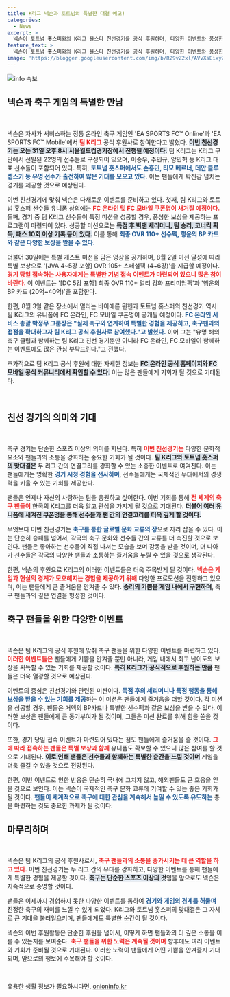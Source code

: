 ```yaml
---
title: K리그 넥슨과 토트넘의 특별한 대결 예고!
categories:
  - News
excerpt: >
  넥슨이 토트넘 홋스퍼와의 K리그 올스타 친선경기를 공식 후원하며, 다양한 이벤트와 풍성한 보상을 예고했습니다. 축구 팬들은 경기 당일 특별한 혜택도 누릴 수 있습니다!
feature_text: >
  넥슨이 토트넘 홋스퍼와의 K리그 올스타 친선경기를 공식 후원하며, 다양한 이벤트와 풍성한 보상을 예고했습니다. 축구 팬들은 경기 당일 특별한 혜택도 누릴 수 있습니다!
image: 'https://blogger.googleusercontent.com/img/b/R29vZ2xl/AVvXsEixyZcFfHzMRdzZMjFBmAUKJYCLCGyLL1o632UiGVXcaFdKo_bkvkuCioo0uUKlGfBVcT3P84aROyZIXSBEx3Aw5nCQ3pTgDom1WDC4m8eifvWiAmWEEVb4x6G_l8C0QH225ldMjyaFvpxGEBGNO37VmDTDMHGhJPq73UglMfDca1-0aw/s1600/blogspot.png'
---
```


<p><img src="https://blogger.googleusercontent.com/img/b/R29vZ2xl/AVvXsEixyZcFfHzMRdzZMjFBmAUKJYCLCGyLL1o632UiGVXcaFdKo_bkvkuCioo0uUKlGfBVcT3P84aROyZIXSBEx3Aw5nCQ3pTgDom1WDC4m8eifvWiAmWEEVb4x6G_l8C0QH225ldMjyaFvpxGEBGNO37VmDTDMHGhJPq73UglMfDca1-0aw/s1600/blogspot.png" alt="info 속보" /></p>

<h2 data-ke-size="size26">넥슨과 축구 게임의 특별한 만남</h2>

<p data-ke-size="size16">&nbsp;</p>

<p>넥슨은 자사가 서비스하는 정통 온라인 축구 게임인 'EA SPORTS FC™ Online'과 'EA SPORTS FC™ Mobile'에서 <b><span style="color: #ee2323;">팀 K리그</span></b> 공식 후원사로 참여한다고 밝혔다. <b><span style="background-color: #21538527;">이번 친선경기는 오는 31일 오후 8시 서울월드컵경기장에서 진행될 예정이다.</span></b> 팀 K리그는 K리그 구단에서 선발된 22명의 선수들로 구성되어 있으며, 이승우, 주민규, 양민혁 등 K리그 대표 선수들이 포함되어 있다. 특히, <b><span style="color: #1a5490;">토트넘 홋스퍼에서도 손흥민, 티모 베르너, 데얀 클루셉스키 등 유명 선수가 출전하여 많은 기대를 모으고 있다.</span></b> 이는 팬들에게 박진감 넘치는 경기를 제공할 것으로 예상된다.</p>

<p>이번 친선경기에 맞춰 넥슨은 다채로운 이벤트를 준비하고 있다. 첫째, 팀 K리그와 토트넘 홋스퍼 선수들 유니폼 상의에는 <b><span style="color: #ee2323;">FC 온라인 및 FC 모바일 쿠폰명이 새겨질 예정이다.</span></b> 둘째, 경기 중 팀 K리그 선수들이 특정 미션을 성공할 경우, 풍성한 보상을 제공하는 프로그램이 마련되어 있다. 성공할 미션으로는 <b><span style="background-color: #21538527;">득점 후 빅맨 세리머니, 팀 승리, 코너킥 획득, 패스 10회 이상 기록 등이 있다.</span></b> 이를 통해 <b><span style="color: #1a5490;">최종 OVR 110+ 선수팩, 행운의 BP 카드와 같은 다양한 보상을 받을 수 있다.</span></b></p>

<p>더불어 30일에는 특별 게스트 미션을 담은 영상을 공개하며, 8월 2일 미션 달성에 따라 특별 보상으로 '[JVA 4~5강 포함] OVR 105+ 스페셜팩 (4~6강)'을 지급할 예정이다. <b><span style="color: #ee2323;">경기 당일 접속하는 사용자에게는 특별한 기념 접속 이벤트가 마련되어 있으니 많은 참여 바란다.</span></b> 이 이벤트는 '[DC 5강 포함] 최종 OVR 110+ 멀티 강화 프리미엄팩'과 '행운의 BP 카드 (20억~40억)'을 포함한다.</p>

<p>한편, 8월 3일 같은 장소에서 열리는 바이에른 뮌헨과 토트넘 홋스퍼의 친선경기 역시 팀 K리그의 유니폼에 FC 온라인, FC 모바일 쿠폰명이 공개될 예정이다. <b><span style="color: #1a5490;">FC 온라인 서비스 총괄 박정무 그룹장은 "실제 축구와 연계하여 특별한 경험을 제공하고, 축구팬과의 접점을 확대하고자 팀 K리그 공식 후원사로 참여했다."고 밝혔다.</span></b> 이어 그는 "유명 해외축구 클럽과 함께하는 팀 K리그 친선 경기뿐만 아니라 FC 온라인, FC 모바일이 함께하는 이벤트에도 많은 관심 부탁드린다."고 전했다.</p>

<p>추가적으로 팀 K리그 공식 후원에 대한 자세한 정보는 <b><span style="background-color: #21538527;">FC 온라인 공식 홈페이지와 FC 모바일 공식 커뮤니티에서 확인할 수 있다.</span></b> 이는 많은 팬들에게 기회가 될 것으로 기대된다.</p>

<p data-ke-size="size16">&nbsp;</p>

<h2 data-ke-size="size26">친선 경기의 의미와 기대</h2>

<p data-ke-size="size16">&nbsp;</p>

<p>축구 경기는 단순한 스포츠 이상의 의미를 지닌다. 특히 <b><span style="color: #ee2323;">이번 친선경기는</span></b> 다양한 문화적 요소와 팬들과의 소통을 강화하는 중요한 기회가 될 것이다. <b><span style="background-color: #21538527;">팀 K리그와 토트넘 홋스퍼의 맞대결은</span></b> 두 리그 간의 연결고리를 강화할 수 있는 소중한 이벤트로 여겨진다. 이는 팬들에게는 명확한 <b><span style="color: #1a5490;">경기 시청 경험을 선사하며</span></b>, 선수들에게는 국제적인 무대에서의 경쟁력을 키울 수 있는 기회를 제공한다.</p>

<p>팬들은 언제나 자신의 사랑하는 팀을 응원하고 싶어한다. 이번 기회를 통해 <b><span style="color: #ee2323;">전 세계의 축구 팬들이</span></b> 한국의 K리그를 더욱 알고 관심을 가지게 될 것으로 기대된다. <b><span style="background-color: #21538527;">더불어 여러 유니폼에 새겨진 쿠폰명을 통해 선수들과 팬 간의 연결고리를 더욱 깊게 할 것이다.</span></b></p>

<p>무엇보다 이번 친선경기는 <b><span style="color: #1a5490;">축구를 통한 글로벌 문화 교류의 장</span></b>으로 자리 잡을 수 있다. 이는 단순히 승패를 넘어서, 각국의 축구 문화와 선수들 간의 교류를 더 촉진할 것으로 보인다. 팬들은 좋아하는 선수들이 직접 나서는 모습을 보며 감동을 받을 것이며, 더 나아가 선수들은 각국의 다양한 팬들과 소통하는 즐거움을 누릴 수 있을 것으로 생각된다.</p>

<p>한편, 넥슨의 후원으로 K리그의 이러한 이벤트들은 더욱 주목받게 될 것이다. <b><span style="color: #ee2323;">넥슨은 게임과 현실의 경계가 모호해지는 경험을 제공하기 위해</span></b> 다양한 프로모션을 진행하고 있으며, 이는 팬들에게 큰 즐거움을 안겨줄 수 있다. <b><span style="background-color: #21538527;">승리의 기쁨을 게임 내에서 구현하며</span></b>, 축구 팬들과의 깊은 연결을 형성한 것이다.</p>

<p data-ke-size="size16"></p>

<h2 data-ke-size="size26">축구 팬들을 위한 다양한 이벤트</h2>

<p data-ke-size="size16">&nbsp;</p>

<p>넥슨은 팀 K리그의 공식 후원에 맞춰 축구 팬들을 위한 다양한 이벤트를 마련하고 있다. <b><span style="color: #ee2323;">이러한 이벤트들은</span></b> 팬들에게 기쁨을 안겨줄 뿐만 아니라, 게임 내에서 최고 난이도의 보상을 획득할 수 있는 기회를 제공할 것이다. <b><span style="background-color: #21538527;">특히 K리그가 공식적으로 후원하는 만큼</span></b> 팬들은 더욱 열광할 것으로 예상된다.</p>

<p>이벤트의 중심은 친선경기와 관련된 미션이다. <b><span style="color: #1a5490;">득점 후의 세리머니나 특정 행동을 통해 보상을 받을 수 있는 기회를 제공</span></b>하는 이 미션은 팬들에게 즐거움을 더할 것이다. 각 미션을 성공할 경우, 팬들은 거액의 BP카드나 특별한 선수팩과 같은 보상을 받을 수 있다. 이러한 보상은 팬들에게 큰 동기부여가 될 것이며, 그들은 미션 완료를 위해 힘을 쏟을 것이다.</p>

<p>또한, 경기 당일 접속 이벤트가 마련되어 있다는 점도 팬들에게 즐거움을 줄 것이다. <b><span style="color: #ee2323;">그에 따라 접속하는 팬들은 특별 보상과 함께</span></b> 유니폼도 확보할 수 있으니 많은 참여를 할 것으로 기대된다. <b><span style="background-color: #21538527;">이로 인해 팬들은 선수들과 함께하는 특별한 순간을 느낄 것이며</span></b> 게임을 더욱 즐길 수 있을 것으로 전망된다.</p>

<p>한편, 이번 이벤트로 인한 반응은 단순히 국내에 그치지 않고, 해외팬들도 큰 호응을 얻을 것으로 보인다. 이는 넥슨이 국제적인 축구 문화 교류에 기여할 수 있는 좋은 기회가 될 것이다. <b><span style="color: #1a5490;">팬들이 세계적으로 축구에 대한 관심을 계속해서 높일 수 있도록 유도하는</span></b> 층을 마련하는 것도 중요한 과제가 될 것이다.</p>

<p data-ke-size="size16"></p>

<h2 data-ke-size="size26">마무리하며</h2>

<p data-ke-size="size16">&nbsp;</p>

<p>넥슨은 팀 K리그의 공식 후원사로서, <b><span style="color: #ee2323;">축구 팬들과의 소통을 증가시키는 데 큰 역할을 하고 있다.</span></b> 이번 친선경기는 두 리그 간의 유대를 강화하고, 다양한 이벤트를 통해 팬들에게 특별한 경험을 제공할 것이다. <b><span style="background-color: #21538527;">축구는 단순한 스포츠 이상의 것</span></b>임을 앞으로도 넥슨은 지속적으로 증명할 것이다.</p>

<p>팬들은 이제까지 경험하지 못한 다양한 이벤트를 통하여 <b><span style="color: #1a5490;">경기와 게임의 경계를 허물며</span></b> 진정한 축구의 재미를 느낄 수 있게 되었다. K리그와 토트넘 홋스퍼의 맞대결은 그 자체로 큰 기대을 불러일으키며, 팬들에게도 특별한 순간이 될 것이다.</p>

<p>넥슨의 이번 후원활동은 단순한 후원을 넘어서, 어떻게 하면 팬들과의 더 깊은 소통을 이룰 수 있는지를 보여준다. <b><span style="color: #ee2323;">축구 팬들을 위한 노력은 계속될 것이며</span></b> 향후에도 여러 이벤트와 기회가 준비될 것으로 기대된다. 이러한 노력이 팬들에게 어떤 기쁨을 안겨줄지 기대되며, 앞으로의 행보에 주목해야 할 것이다.</p>

<p data-ke-size="size16">&nbsp;</p>
유용한 생활 정보가 필요하시다면, <a href="https://onioninfo.kr" rel="dofollow">onioninfo.kr</a>


